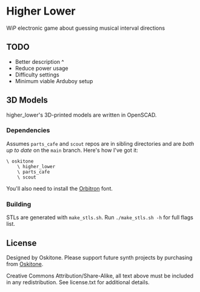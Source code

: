 # Higher Lower

WiP electronic game about guessing musical interval directions

## TODO

- Better description ^
- Reduce power usage
- Difficulty settings
- Minimum viable Arduboy setup

## 3D Models

higher_lower's 3D-printed models are written in OpenSCAD.

### Dependencies

Assumes `parts_cafe` and `scout` repos are in sibling directories and are _both up to date_ on the `main` branch. Here's how I've got it:

    \ oskitone
        \ higher_lower
        \ parts_cafe
        \ scout

You'll also need to install the [Orbitron](https://fonts.google.com/specimen/Orbitron) font.

### Building

STLs are generated with `make_stls.sh`. Run `./make_stls.sh -h` for full flags list.

## License

Designed by Oskitone. Please support future synth projects by purchasing from [Oskitone](https://www.oskitone.com/).

Creative Commons Attribution/Share-Alike, all text above must be included in any redistribution. See license.txt for additional details.

